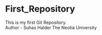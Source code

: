  # First_Repository
This is my first Git Repository.
<br>
Author - Suhas Halder 
The Neotia University
